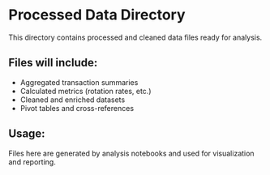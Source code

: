 # Processed Data Directory

This directory contains processed and cleaned data files ready for analysis.

## Files will include:
- Aggregated transaction summaries
- Calculated metrics (rotation rates, etc.)
- Cleaned and enriched datasets
- Pivot tables and cross-references

## Usage:
Files here are generated by analysis notebooks and used for visualization and reporting.